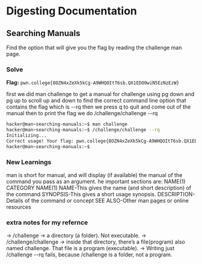# Digesting Documentation

## Searching Manuals
Find the option that will give you the flag by reading the challenge man page.

### Solve
**Flag:** `pwn.college{8OZN4xZeXk5kCg-A9WHQOItT6sb.QX1EDO0wiN5EzNzEzW}`

first we did man challenge to get a manual for challenge
using pg down and pg up to scroll up and down to find the correct command line option that contains the flag which is --rq
then we press q to quit and come out of the manual
then to print the flag we do /challenge/challenge --rq

```bash
hacker@man~searching-manuals:~$ man challenge
hacker@man~searching-manuals:~$ /challenge/challenge --rq
Initializing...
Correct usage! Your flag: pwn.college{8OZN4xZeXk5kCg-A9WHQOItT6sb.QX1EDO0wiN5EzNzEzW}
hacker@man~searching-manuals:~$ 
```

### New Learnings
man is short for manual, and will display (if available) the manual of the command you pass as an argument.
he important sections are:
NAME(1)                           CATEGORY                          NAME(1)
NAME-This gives the name (and short description) of the command 
SYNOPSIS-This gives a short usage synopsis. 
DESCRIPTION-Details of the command or concept
SEE ALSO-Other man pages or online resources

### extra notes for my refernce
-> /challenge → a directory (a folder). Not executable.
-> /challenge/challenge → inside that directory, there’s a file(program) also named challenge. That file is a program (executable).
-> Writing just /challenge --rq fails, because /challenge is a folder, not a program.
